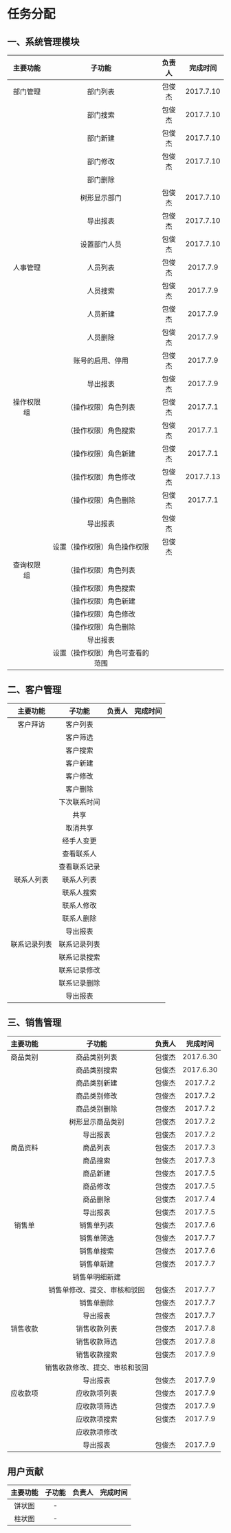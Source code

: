 # 任务分配

## 一、系统管理模块

|  主要功能  |            子功能             | 负责人 |  完成时间  |
|:---------:|:----------------------------:|:-----:|:---------:|
|  部门管理  |           部门列表            | 包俊杰 | 2017.7.10 |
|           |           部门搜索            | 包俊杰 | 2017.7.10 |
|           |           部门新建            | 包俊杰 | 2017.7.10 |
|           |           部门修改            | 包俊杰 | 2017.7.10 |
|           |           部门删除            |       |           |
|           |          树形显示部门          | 包俊杰 | 2017.7.10 |
|           |           导出报表            | 包俊杰 | 2017.7.10 |
|           |          设置部门人员          | 包俊杰 | 2017.7.10 |
|  人事管理  |           人员列表            | 包俊杰 | 2017.7.9  |
|           |           人员搜索            | 包俊杰 | 2017.7.9  |
|           |           人员新建            | 包俊杰 | 2017.7.9  |
|           |           人员删除            | 包俊杰 | 2017.7.9  |
|           |        账号的启用、停用        | 包俊杰 | 2017.7.9  |
|           |           导出报表            | 包俊杰 | 2017.7.9  |
| 操作权限组 |      （操作权限）角色列表       | 包俊杰 | 2017.7.1  |
|           |      （操作权限）角色搜索       | 包俊杰 | 2017.7.1  |
|           |      （操作权限）角色新建       | 包俊杰 | 2017.7.1  |
|           |      （操作权限）角色修改       | 包俊杰 | 2017.7.13 |
|           |      （操作权限）角色删除       | 包俊杰 | 2017.7.1  |
|           |           导出报表            | 包俊杰 |           |
|           |   设置（操作权限）角色操作权限   | 包俊杰 |           |
| 查询权限组 |      （操作权限）角色列表       |       |           |
|           |      （操作权限）角色搜索       |       |           |
|           |      （操作权限）角色新建       |       |           |
|           |      （操作权限）角色修改       |       |           |
|           |      （操作权限）角色删除       |       |           |
|           |           导出报表            |       |           |
|           | 设置（操作权限）角色可查看的范围 |       |           |

## 二、客户管理

|   主要功能   |   子功能    | 负责人 | 完成时间 |
|:-----------:|:-----------:|:-----:|:-------:|
|   客户拜访   |   客户列表   |       |         |
|             |   客户筛选   |       |         |
|             |   客户搜索   |       |         |
|             |   客户新建   |       |         |
|             |   客户修改   |       |         |
|             |   客户删除   |       |         |
|             | 下次联系时间 |       |         |
|             |    共享     |       |         |
|             |   取消共享   |       |         |
|             |  经手人变更  |       |         |
|             |  查看联系人  |       |         |
|             | 查看联系记录 |       |         |
|  联系人列表  |  联系人列表  |       |         |
|             |  联系人搜索  |       |         |
|             |  联系人修改  |       |         |
|             |  联系人删除  |       |         |
|             |   导出报表   |       |         |
| 联系记录列表 | 联系记录列表 |       |         |
|             | 联系记录搜索 |       |         |
|             | 联系记录修改 |       |         |
|             | 联系记录删除 |       |         |
|             |   导出报表   |       |         |

## 三、销售管理

| 主要功能 |           子功能            | 负责人  |  完成时间   |
|:-------:|:--------------------------:|:------:|:----------:|
| 商品类别 |         商品类别列表         | 包俊杰  | 2017.6.30  |
|         |         商品类别搜索         | 包俊杰  | 2017.6.30  |
|         |         商品类别新建         | 包俊杰  |  2017.7.2  |
|         |         商品类别修改         | 包俊杰  |  2017.7.2  |
|         |         商品类别删除         | 包俊杰  |  2017.7.2  |
|         |       树形显示商品类别       | 包俊杰  |  2017.7.2  |
|         |          导出报表           | 包俊杰  |  2017.7.2  |
| 商品资料 |          商品列表           | 包俊杰  |  2017.7.3  |
|         |          商品搜索           | 包俊杰  |  2017.7.3  |
|         |          商品新建           | 包俊杰  |  2017.7.5  |
|         |          商品修改           | 包俊杰  |  2017.7.5  |
|         |          商品删除           | 包俊杰  |  2017.7.4  |
|         |          导出报表           | 包俊杰  |  2017.7.5  |
|  销售单  |         销售单列表          | 包俊杰  |  2017.7.6  |
|         |         销售单筛选          | 包俊杰  |  2017.7.7  |
|         |         销售单搜索          | 包俊杰  |  2017.7.6  |
|         |         销售单新建          | 包俊杰  |  2017.7.7  |
|         |        销售单明细新建        |        |            |
|         |  销售单修改、提交、审核和驳回  | 包俊杰  |  2017.7.7  |
|         |         销售单删除          | 包俊杰  |  2017.7.7  |
|         |          导出报表           | 包俊杰  |  2017.7.7  |
| 销售收款 |         销售收款列表         | 包俊杰  |  2017.7.8  |
|         |         销售收款筛选         | 包俊杰  |  2017.7.8  |
|         |         销售收款搜索         | 包俊杰  |  2017.7.9  |
|         | 销售收款修改、提交、审核和驳回 |        |            |
|         |          导出报表           | 包俊杰  |  2017.7.9  |
| 应收款项 |         应收款项列表         | 包俊杰  |  2017.7.9  |
|         |         应收款项筛选         | 包俊杰  |  2017.7.9  |
|         |         应收款项搜索         | 包俊杰  |  2017.7.9  |
|         |         应收款项修改         |        |            |
|         |          导出报表           | 包俊杰  |  2017.7.9  |

## 用户贡献

| 主要功能 | 子功能 | 负责人  | 完成时间  |
|:-------:|:-----:|:------:|:--------:|
|  饼状图  |   -   |        |          |
|  柱状图  |   -   |        |          |
